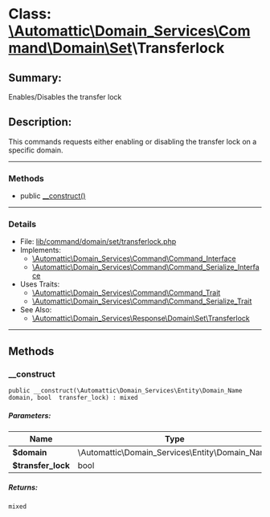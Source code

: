 # Class: [\Automattic](../namespaces/automattic.md)[\Domain_Services](../namespaces/automattic-domain-services.md)[\Command](../namespaces/automattic-domain-services-command.md)[\Domain](../namespaces/automattic-domain-services-command-domain.md)[\Set](../namespaces/automattic-domain-services-command-domain-set.md)\Transferlock

## Summary:

Enables/Disables the transfer lock

## Description:

This commands requests either enabling or disabling the transfer lock on a specific domain.


---

### Methods

* public [__construct()](#method___construct)

---

### Details

* File: [lib/command/domain/set/transferlock.php](../../lib/command/domain/set/transferlock.php)
* Implements:
  * [\Automattic\Domain_Services\Command\Command_Interface](../classes/Automattic-Domain-Services-Command-Command-Interface.md)
  * [\Automattic\Domain_Services\Command\Command_Serialize_Interface](../classes/Automattic-Domain-Services-Command-Command-Serialize-Interface.md)
* Uses Traits:
  * [\Automattic\Domain_Services\Command\Command_Trait](../classes/Automattic-Domain-Services-Command-Command-Trait.md)
  * [\Automattic\Domain_Services\Command\Command_Serialize_Trait](../classes/Automattic-Domain-Services-Command-Command-Serialize-Trait.md)
* See Also:
  * [\Automattic\Domain_Services\Response\Domain\Set\Transferlock](../classes/Automattic-Domain-Services-Response-Domain-Set-Transferlock.md)

---

## Methods

<a id="method___construct"></a>
### __construct

```
public __construct(\Automattic\Domain_Services\Entity\Domain_Name  domain, bool  transfer_lock) : mixed
```

##### Parameters:

| Name | Type | Default |
|------|------|---------|
| **$domain** | \Automattic\Domain_Services\Entity\Domain_Name |  |
| **$transfer_lock** | bool |  |

##### Returns:

```
mixed
```
